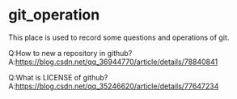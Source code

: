 # git_operation
This place is used to record some questions and operations of git.

Q:How to new a repository in github?
A:https://blog.csdn.net/qq_36944770/article/details/78840841

Q:What is LICENSE of github?
A:https://blog.csdn.net/qq_35246620/article/details/77647234

